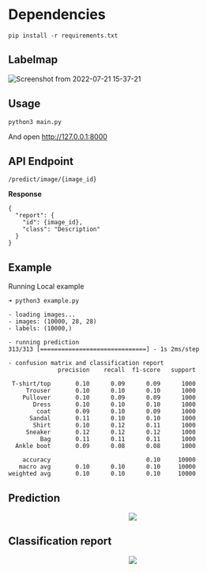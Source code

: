 # Dependencies
```
pip install -r requirements.txt
```

## Labelmap
![Screenshot from 2022-07-21 15-37-21](https://user-images.githubusercontent.com/35694200/180310785-ea4514b7-7dee-4c8d-8ad6-e58298bb685c.png)

## Usage
```
python3 main.py
```

And open http://127.0.0.1:8000

## API Endpoint
```
/predict/image/{image_id}
```

**Response**
```
{
  "report": {
    "id": {image_id},
    "class": "Description"
  }
}
```

## Example
Running Local example
```
➜ python3 example.py                    

- loading images...
- images: (10000, 28, 28)
- labels: (10000,)

- running prediction
313/313 [==============================] - 1s 2ms/step

- confusion matrix and classification report
              precision    recall  f1-score   support

 T-shirt/top       0.10      0.09      0.09      1000
     Trouser       0.10      0.10      0.10      1000
    Pullover       0.10      0.09      0.09      1000
       Dress       0.10      0.10      0.10      1000
        coat       0.09      0.10      0.09      1000
      Sandal       0.11      0.10      0.10      1000
       Shirt       0.10      0.12      0.11      1000
     Sneaker       0.12      0.12      0.12      1000
         Bag       0.11      0.11      0.11      1000
  Ankle boot       0.09      0.08      0.08      1000

    accuracy                           0.10     10000
   macro avg       0.10      0.10      0.10     10000
weighted avg       0.10      0.10      0.10     10000
```

## Prediction
<p align="center">
  <img src="https://user-images.githubusercontent.com/35694200/180327482-830e945c-08e3-417c-ab7e-53e2628d0508.png" />
</p>

## Classification report
<p align="center">
  <img src="https://user-images.githubusercontent.com/35694200/180327491-e3abfb12-f3b4-4e7e-b92c-28e924dd83b1.png" />
</p>
